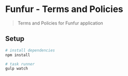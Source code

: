 # Funfur - Terms and Policies

> Terms and Policies for Funfur application

## Setup

``` bash
# install dependencies
npm install

# task runner
gulp watch
```
